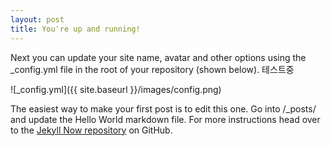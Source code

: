 ```yaml
---
layout: post
title: You're up and running!
---
```


Next you can update your site name, avatar and other options using the _config.yml file in the root of your repository (shown below).
테스트중

![_config.yml]({{ site.baseurl }}/images/config.png)

The easiest way to make your first post is to edit this one. Go into /_posts/ and update the Hello World markdown file. For more instructions head over to the [Jekyll Now repository](https://github.com/barryclark/jekyll-now) on GitHub.
